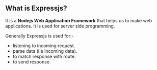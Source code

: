 ## What is Expressjs?

It is a **Nodejs Web Application Framework** that helps us to make web applications.
It is used for server side programming.

Generally Expressjs is used for:-

- listening to incoming request.
- parse data (i.e incoming data).
- to match response with route.
- to send response.
